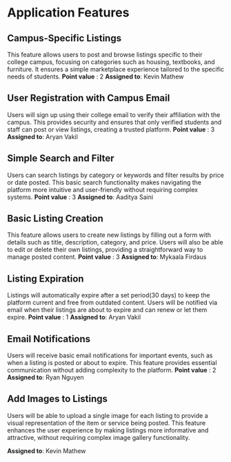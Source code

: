 # Application Features

## Campus-Specific Listings

This feature allows users to post and browse listings specific to their college campus, focusing on categories such as housing, textbooks, and furniture. It ensures a simple marketplace experience tailored to the specific needs of students.
**Point value** : 2
**Assigned to**: Kevin Mathew
  
## User Registration with Campus Email

Users will sign up using their college email to verify their affiliation with the campus. This provides security and ensures that only verified students and staff can post or view listings, creating a trusted platform.
**Point value** : 3
**Assigned to**: Aryan Vakil

## Simple Search and Filter

Users can search listings by category or keywords and filter results by price or date posted. This basic search functionality makes navigating the platform more intuitive and user-friendly without requiring complex systems.
**Point value** : 3
**Assigned to**: Aaditya Saini

## Basic Listing Creation

This feature allows users to create new listings by filling out a form with details such as title, description, category, and price. Users will also be able to edit or delete their own listings, providing a straightforward way to manage posted content.
**Point value** : 3
**Assigned to**: Mykaala Firdaus

## Listing Expiration

Listings will automatically expire after a set period(30 days) to keep the platform current and free from outdated content. Users will be notified via email when their listings are about to expire and can renew or let them expire.
**Point value** : 1
**Assigned to**: Aryan Vakil

## Email Notifications

Users will receive basic email notifications for important events, such as when a listing is posted or about to expire. This feature provides essential communication without adding complexity to the platform.
**Point value** : 2
**Assigned to**: Ryan Nguyen

## Add Images to Listings

Users will be able to upload a single image for each listing to provide a visual representation of the item or service being posted. This feature enhances the user experience by making listings more informative and attractive, without requiring complex image gallery functionality.

**Assigned to**: Kevin Mathew





